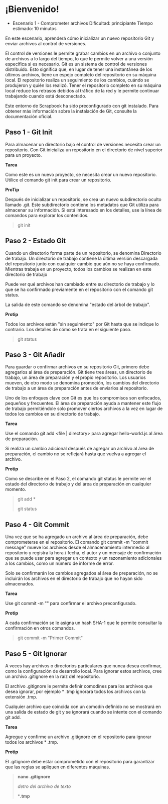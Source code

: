 # ¡Bienvenido!


- Escenario 1 - Comprometer archivos
  Dificultad: principiante
  Tiempo estimado: 10 minutos

En este escenario, aprenderá cómo inicializar un nuevo repositorio Git y enviar archivos al control de versiones.

El control de versiones le permite grabar cambios en un archivo o conjunto de archivos a lo largo del tiempo, lo que le permite volver a una versión específica si es necesario. Git es un sistema de control de versiones distribuido. Esto significa que, en lugar de tener una instantánea de los últimos archivos, tiene un espejo completo del repositorio en su máquina local. El repositorio realiza un seguimiento de los cambios, cuándo se produjeron y quién los realizó. Tener el repositorio completo en su máquina local reduce los retrasos debidos al tráfico de la red y le permite continuar trabajando cuando está desconectado.

Este entorno de Scrapbook ha sido preconfigurado con git instalado. Para obtener más información sobre la instalación de Git, consulte la documentación oficial.


## Paso 1 - Git Init

Para almacenar un directorio bajo el control de versiones necesita crear un repositorio. Con Git inicializa un repositorio en el directorio de nivel superior para un proyecto.

**Tarea**  

Como este es un nuevo proyecto, se necesita crear un nuevo repositorio. Utilice el comando git init para crear un repositorio.

**ProTip**

Después de inicializar un repositorio, se crea un nuevo subdirectorio oculto llamado .git. Este subdirectorio contiene los metadatos que Git utiliza para almacenar su información. Si está interesado en los detalles, use la línea de comandos para explorar los contenidos.

>git init

## Paso 2 - Estado Git

Cuando un directorio forma parte de un repositorio, se denomina Directorio de trabajo. Un directorio de trabajo contiene la última versión descargada del repositorio junto con cualquier cambio que aún no se haya confirmado. Mientras trabaja en un proyecto, todos los cambios se realizan en este directorio de trabajo

Puede ver qué archivos han cambiado entre su directorio de trabajo y lo que se ha confirmado previamente en el repositorio con el comando git status.

La salida de este comando se denomina "estado del árbol de trabajo".
 
 **Protip**

Todos los archivos están "sin seguimiento" por Git hasta que se indique lo contrario. Los detalles de cómo se trata en el siguiente paso.

>git status

## Paso 3 - Git Añadir

Para guardar o confirmar archivos en su repositorio Git, primero debe agregarlos al área de preparación. Git tiene tres áreas, un directorio de trabajo, un área de preparación y el propio repositorio. Los usuarios mueven, de otro modo se denomina promoción, los cambios del directorio de trabajo a un área de preparación antes de enviarlos al repositorio.

Uno de los enfoques clave con Git es que los compromisos son enfocados, pequeños y frecuentes. El área de preparación ayuda a mantener este flujo de trabajo permitiéndole solo promover ciertos archivos a la vez en lugar de todos los cambios en su directorio de trabajo.

**Tarea**

Use el comando git add <file | directory> para agregar hello-world.js al área de preparación.

Si realiza un cambio adicional después de agregar un archivo al área de preparación, el cambio no se reflejará hasta que vuelva a agregar el archivo.

**Protip**

Como se describe en el Paso 2, el comando git status le permite ver el estado del directorio de trabajo y del área de preparación en cualquier momento.

>git add *
>
>git status

## Paso 4 - Git Commit

Una vez que se ha agregado un archivo al área de preparación, debe comprometerse en el repositorio. El comando git commit -m "commit message" mueve los archivos desde el almacenamiento intermedio al repositorio y registra la hora / fecha, el autor y un mensaje de confirmación que se puede usar para agregar un contexto y un razonamiento adicionales a los cambios, como un número de informe de error.

Solo se confirmarán los cambios agregados al área de preparación, no se incluirán los archivos en el directorio de trabajo que no hayan sido almacenados.

**Tarea**

Use git commit -m "<commit message>" para confirmar el archivo preconfigurado.

**Protip**

A cada confirmación se le asigna un hash SHA-1 que le permite consultar la confirmación en otros comandos.

>git commit -m "Primer Commit"


## Paso 5 - Git Ignorar

A veces hay archivos o directorios particulares que nunca desea confirmar, como la configuración de desarrollo local. Para ignorar estos archivos, cree un archivo .gitignore en la raíz del repositorio.

El archivo .gitignore le permite definir comodines para los archivos que desea ignorar, por ejemplo * .tmp ignorará todos los archivos con la extensión .tmp.

Cualquier archivo que coincida con un comodín definido no se mostrará en una salida de estado de git y se ignorará cuando se intente con el comando git add.

**Tarea**

Agregue y confirme un archivo .gitignore en el repositorio para ignorar todos los archivos * .tmp.

**Protip**

El .gitignore debe estar comprometido con el repositorio para garantizar que las reglas se apliquen en diferentes máquinas.

>**nano .gitignore**
>
>*detro del archivo de texto*
>
>***.tmp**




